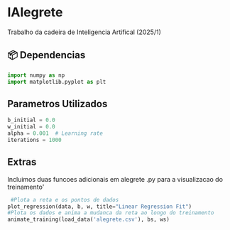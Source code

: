 # IAlegrete
Trabalho da cadeira de Inteligencia Artifical (2025/1)

## 📦 Dependencias
```python
import numpy as np 
import matplotlib.pyplot as plt
```

## Parametros Utilizados
```python
b_initial = 0.0  
w_initial = 0.0
alpha = 0.001  # Learning rate
iterations = 1000
```

## Extras
Incluimos duas funcoes adicionais em alegrete .py para a visualizacao do treinamento'
```python
 #Plota a reta e os pontos de dados
plot_regression(data, b, w, title="Linear Regression Fit")
#Plota os dados e anima a mudanca da reta ao longo do treinamento
animate_training(load_data('alegrete.csv'), bs, ws) 
```